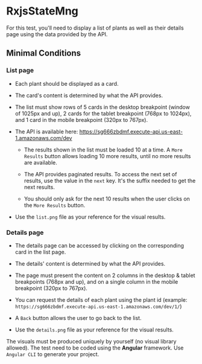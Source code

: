 # RxjsStateMng

For this test, you'll need to display a list of plants as well as their details page using the data provided by the API.

## Minimal Conditions

### List page

- Each plant should be displayed as a card.

- The card's content is determined by what the API provides.

- The list must show rows of 5 cards in the desktop breakpoint (window of 1025px and up), 2 cards for the tablet breakpoint (768px to 1024px), and 1 card in the mobile breakpoint (320px to 767px).

- The API is available here: https://sg666zbdmf.execute-api.us-east-1.amazonaws.com/dev

  - The results shown in the list must be loaded 10 at a time. A `More Results` button allows loading 10 more results, until no more results are available.

  - The API provides paginated results. To access the next set of results, use the value in the `next` key. It's the suffix needed to get the next results.

  - You should only ask for the next 10 results when the user clicks on the `More Results` button.

- Use the `list.png` file as your reference for the visual results.

### Details page

- The details page can be accessed by clicking on the corresponding card in the list page.

- The details' content is determined by what the API provides.

- The page must present the content on 2 columns in the desktop & tablet breakpoints (768px and up), and on a single column in the mobile breakpoint (320px to 767px).

- You can request the details of each plant using the plant id (example: `https://sg666zbdmf.execute-api.us-east-1.amazonaws.com/dev/1/`)

- A `Back` button allows the user to go back to the list.

- Use the `details.png` file as your reference for the visual results.

The visuals must be produced uniquely by yourself (no visual library allowed). The test need to be coded using the **Angular** framework. Use `Angular CLI` to generate your project.
